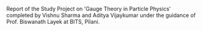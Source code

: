 Report of the Study Project on 'Gauge Theory in Particle Physics' completed by Vishnu Sharma and Aditya Vijaykumar under the guidance of Prof. Biswanath Layek at BITS, Pilani.
